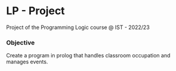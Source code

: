 # LP - Project
Project of the Programming Logic course @ IST - 2022/23

### Objective
Create a program in prolog that handles classroom occupation and manages events.
